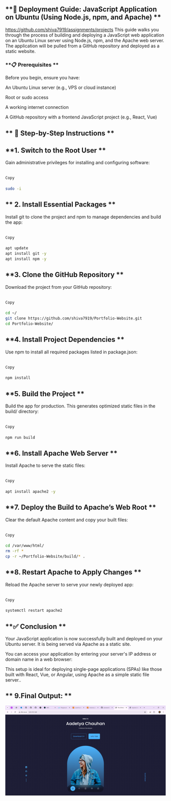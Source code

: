 ## **🚀 Deployment Guide: JavaScript Application on Ubuntu (Using Node.js, npm, and Apache) **
https://github.com/shiva7919/assignments/projects
This guide walks you through the process of building and deploying a JavaScript web application on an Ubuntu Linux server using Node.js, npm, and the Apache web server. The application will be pulled from a GitHub repository and deployed as a static website. 

### **📋 Prerequisites ** 

Before you begin, ensure you have: 

An Ubuntu Linux server (e.g., VPS or cloud instance) 

Root or sudo access 

A working internet connection 

A GitHub repository with a frontend JavaScript project (e.g., React, Vue) 

 

## ** 🔧 Step-by-Step Instructions ** 

## **1. Switch to the Root User **

Gain administrative privileges for installing and configuring software: 

```bash 

Copy 

sudo -i
```
 

## ** 2. Install Essential Packages **

Install git to clone the project and npm to manage dependencies and build the app: 

```bash 

Copy 

apt update 
apt install git -y 
apt install npm -y
```
 
## **3. Clone the GitHub Repository ** 

Download the project from your GitHub repository: 

```bash 

Copy 

cd ~/ 
git clone https://github.com/shiva7919/Portfolio-Website.git 
cd Portfolio-Website/
```
 
## **4. Install Project Dependencies ** 

Use npm to install all required packages listed in package.json: 

```bash 

Copy 

npm install
```
 
## **5. Build the Project ** 

Build the app for production. This generates optimized static files in the build/ directory: 

```bash 

Copy 

npm run build
```
 
## **6. Install Apache Web Server **

Install Apache to serve the static files: 

```bash 

Copy 

apt install apache2 -y
```
 
 ## **7. Deploy the Build to Apache’s Web Root **

Clear the default Apache content and copy your built files: 

```bash 

Copy 

cd /var/www/html/ 
rm -rf * 
cp -r ~/Portfolio-Website/build/* .
```
 

## **8. Restart Apache to Apply Changes **

Reload the Apache server to serve your newly deployed app: 

```bash 

Copy 

systemctl restart apache2
```
 
## **✅ Conclusion **

Your JavaScript application is now successfully built and deployed on your Ubuntu server. It is being served via Apache as a static site. 

You can access your application by entering your server's IP address or domain name in a web browser: 

This setup is ideal for deploying single-page applications (SPAs) like those built with React, Vue, or Angular, using Apache as a simple static file server..

 

## ** 9.Final Output: **

![](./img/Screenshot%20(2).png)
